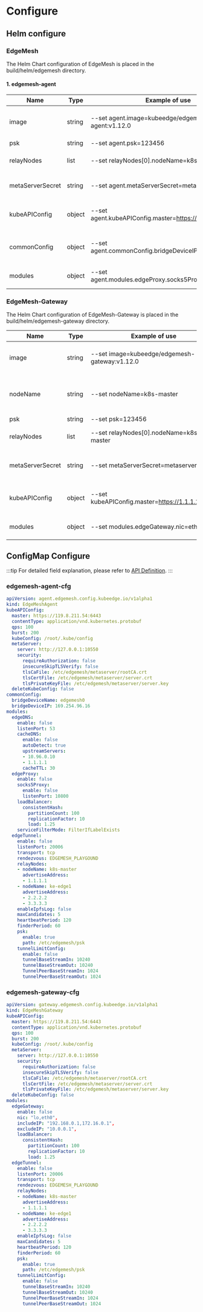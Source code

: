# Configure

## Helm configure

### EdgeMesh

The Helm Chart configuration of EdgeMesh is placed in the build/helm/edgemesh directory.

#### 1. edgemesh-agent

| Name             | Type   | Example of use                                        | Describe                                        |
|------------------|--------|-------------------------------------------------------|-------------------------------------------------|
| image            | string | --set agent.image=kubeedge/edgemesh-agent:v1.12.0     | Specifies the image used by edgemesh-agent      |
| psk              | string | --set agent.psk=123456                                | PSK cipher                                      |
| relayNodes       | list   | --set relayNodes[0].nodeName=k8s-master               | Relay node configuration table                  |
| metaServerSecret | string | --set agent.metaServerSecret=metaserver-certs         | Secret to store the metaServer certificate file |
| kubeAPIConfig    | object | --set agent.kubeAPIConfig.master=https://1.1.1.1:6443 | Same meaning as kubeAPIConfig in configmap      |
| commonConfig     | object | --set agent.commonConfig.bridgeDeviceIP=169.254.96.16 | Same meaning as commonConfig in configmap       |
| modules          | object | --set agent.modules.edgeProxy.socks5Proxy.enable=true | Same meaning as modules in configmap            |

### EdgeMesh-Gateway

The Helm Chart configuration of EdgeMesh-Gateway is placed in the build/helm/edgemesh-gateway directory.

| Name             | Type   | Example of use                                  | Describe                                            |
|------------------|--------|-------------------------------------------------|-----------------------------------------------------|
| image            | string | --set image=kubeedge/edgemesh-gateway:v1.12.0   | Specifies the image used by edgemesh-gateway        |
| nodeName         | string | --set nodeName=k8s-master                       | Specify the node where edgemesh-gateway is deployed |
| psk              | string | --set psk=123456                                | PSK cipher                                          |
| relayNodes       | list   | --set relayNodes[0].nodeName=k8s-master         | Relay node configuration table                      |
| metaServerSecret | string | --set metaServerSecret=metaserver-certs         | Secret to store the metaServer certificate file     |
| kubeAPIConfig    | object | --set kubeAPIConfig.master=https://1.1.1.1:6443 | Same meaning as kubeAPIConfig in configmap          |
| modules          | object | --set modules.edgeGateway.nic=eth0              | Same meaning as modules in configmap                |

## ConfigMap Configure

:::tip
For detailed field explanation, please refer to [API Definition](https://github.com/kubeedge/edgemesh/blob/main/pkg/apis/config/v1alpha1/types.go).
:::

### edgemesh-agent-cfg

```yaml
apiVersion: agent.edgemesh.config.kubeedge.io/v1alpha1
kind: EdgeMeshAgent
kubeAPIConfig:
  master: https://119.8.211.54:6443
  contentType: application/vnd.kubernetes.protobuf
  qps: 100
  burst: 200
  kubeConfig: /root/.kube/config
  metaServer:
    server: http://127.0.0.1:10550
    security:
      requireAuthorization: false
      insecureSkipTLSVerify: false
      tlsCaFile: /etc/edgemesh/metaserver/rootCA.crt
      tlsCertFile: /etc/edgemesh/metaserver/server.crt
      tlsPrivateKeyFile: /etc/edgemesh/metaserver/server.key
  deleteKubeConfig: false
commonConfig:
  bridgeDeviceName: edgemesh0
  bridgeDeviceIP: 169.254.96.16
modules:
  edgeDNS:
    enable: false
    listenPort: 53
    cacheDNS:
      enable: false
      autoDetect: true
      upstreamServers:
      - 10.96.0.10
      - 1.1.1.1
      cacheTTL: 30
  edgeProxy:
    enable: false
    socks5Proxy:
      enable: false
      listenPort: 10800
    loadBalancer:
      consistentHash:
        partitionCount: 100
        replicationFactor: 10
        load: 1.25
    serviceFilterMode: FilterIfLabelExists
  edgeTunnel:
    enable: false
    listenPort: 20006
    transport: tcp
    rendezvous: EDGEMESH_PLAYGOUND
    relayNodes:
    - nodeName: k8s-master
      advertiseAddress:
      - 1.1.1.1
    - nodeName: ke-edge1
      advertiseAddress:
      - 2.2.2.2
      - 3.3.3.3
    enableIpfsLog: false
    maxCandidates: 5
    heartbeatPeriod: 120
    finderPeriod: 60
    psk:
      enable: true
      path: /etc/edgemesh/psk
    tunnelLimitConfig:
      enable: false
      tunnelBaseStreamIn: 10240
      tunnelBaseStreamOut: 10240
      TunnelPeerBaseStreamIn: 1024
      tunnelPeerBaseStreamOut: 1024
```

### edgemesh-gateway-cfg

```yaml
apiVersion: gateway.edgemesh.config.kubeedge.io/v1alpha1
kind: EdgeMeshGateway
kubeAPIConfig:
  master: https://119.8.211.54:6443
  contentType: application/vnd.kubernetes.protobuf
  qps: 100
  burst: 200
  kubeConfig: /root/.kube/config
  metaServer:
    server: http://127.0.0.1:10550
    security:
      requireAuthorization: false
      insecureSkipTLSVerify: false
      tlsCaFile: /etc/edgemesh/metaserver/rootCA.crt
      tlsCertFile: /etc/edgemesh/metaserver/server.crt
      tlsPrivateKeyFile: /etc/edgemesh/metaserver/server.key
  deleteKubeConfig: false
modules:
  edgeGateway:
    enable: false
    nic: "lo,eth0",
    includeIP: "192.168.0.1,172.16.0.1",
    excludeIP: "10.0.0.1",
    loadBalancer:
      consistentHash:
        partitionCount: 100
        replicationFactor: 10
        load: 1.25
  edgeTunnel:
    enable: false
    listenPort: 20006
    transport: tcp
    rendezvous: EDGEMESH_PLAYGOUND
    relayNodes:
    - nodeName: k8s-master
      advertiseAddress:
      - 1.1.1.1
    - nodeName: ke-edge1
      advertiseAddress:
      - 2.2.2.2
      - 3.3.3.3
    enableIpfsLog: false
    maxCandidates: 5
    heartbeatPeriod: 120
    finderPeriod: 60
    psk:
      enable: true
      path: /etc/edgemesh/psk
    tunnelLimitConfig:
      enable: false
      tunnelBaseStreamIn: 10240
      tunnelBaseStreamOut: 10240
      TunnelPeerBaseStreamIn: 1024
      tunnelPeerBaseStreamOut: 1024
```
